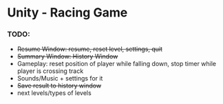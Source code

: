 # Unity - Racing Game

### **TODO:**
- ~~Resume Window: resume, reset level, settings, quit~~
- ~~Summary Window: History Window~~
- Gameplay: reset position of player while falling down, stop timer while player is crossing track
- Sounds/Music + settings for it
- ~~Save result to history window~~
- next levels/types of levels